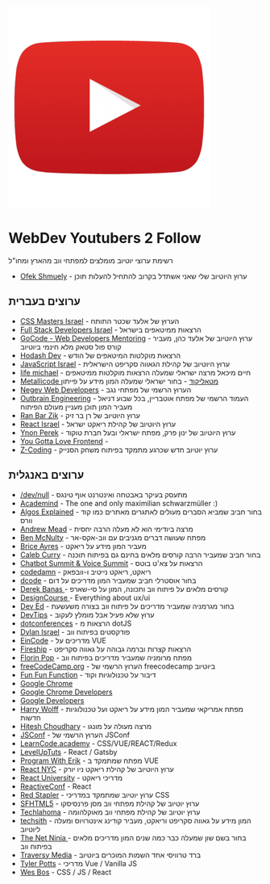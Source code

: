 ![Yotubers 2 Follow](https://raw.githubusercontent.com/ofekshmuely/WebDev_Youtubers_2_Follow/master/youtube.png)
# WebDev Youtubers 2 Follow

רשימת ערוצי יוטיוב מומלצים למפתחי ווב מהארץ ומחו"ל
* [Ofek Shmuely](https://www.youtube.com/channel/UCwNaFzCI9CpR0SObQe-dILg/videos) - ערוץ היוטיוב שלי שאני אשתדל בקרוב להתחיל להעלות תוכן

## ערוצים בעברית

* [CSS Masters Israel](https://www.youtube.com/channel/UCTJv3MtKko-T3gDGn5XFyPA/videos) - הערוץ של אלעד שכטר התותח
* [Full Stack Developers Israel](https://www.youtube.com/channel/UCV7lV9Lq2sc7t0QEKS4xH7A/videos) - הרצאות ממיטאפים בישראל
* [GoCode - Web Developers Mentoring](https://www.youtube.com/channel/UCIld0affiSkmp-KkEit3S_w/videos) - ערוץ היוטיוב של אלעד כהן, מעביר קורס פול סטאק מלא חינמי ביוטיוב
* [Hodash Dev](https://www.youtube.com/channel/UCRxPTwnAxtowaaHLwtjcKOQ/videos) - הרצאות מוקלטות המיטאפים של הודש 
* [JavaScript Israel](https://www.youtube.com/channel/UCyUEQd6gp05bO9FfMP4pz2g/videos) - ערוץ היוטיוב של קהילת הגאווה סקריפט הישראלית
* [life michael](https://www.youtube.com/channel/UCEE7YrcJBl-sOxRsqJ99rfQ/videos) - חיים מיכאל מרצה ישראלי שמעלה הרצאות מוקלטות ממיטאפים
* [Metallicode מטאליקוד](https://www.youtube.com/channel/UCgF28qGPeu_Tdfq0vTIMW8w/videos) - בחור ישראלי שמעלה המון מידע על פייתון
* [Negev Web Developers](https://www.youtube.com/channel/UCeb23koM86s-w9534jdRxIQ/videos) - הערוץ הרשמי של מפתחי נגב
* [Outbrain Engineering](https://www.youtube.com/channel/UCJLORR2uJglrKm-JlKV-rJA/videos) - העמוד הרשמי של מפתח אוטבריין, בכל שבוע דניאל מעביר המון תוכן מעניין מעולם הפיתוח
* [Ran Bar Zik](https://www.youtube.com/channel/UCxPN-JU3DsKwDgn5sTetNUQ/videos) - ערוץ היוטיוב של רן בר זיק
* [React Israel](https://www.youtube.com/channel/UC7AkWgJFP_hBoU0M7_n0prQ/videos) - ערוץ היוטיוב של קהילת ריאקט ישראל
* [Ynon Perek](youtube.com/channel/UCMgmeSgiQrVkYdJwl2aNe7Q/videos) - ערוץ היוטיוב של ינון פרק, מפתח ישראלי ובעל חברת טוקוד
* [You Gotta Love Frontend](https://www.youtube.com/channel/UCU-fOxx_kT5OARG0KiksiCA/videos) -
* [Z-Coding](https://www.youtube.com/channel/UCGiZAn_r1mg4W9F4NkiszKQ/videos) - ערוץ יוטיוב חדש שכרגע מתמקד בפיתוח משחק הסנייק



## ערוצים באנגלית

* [/dev/null](https://www.youtube.com/channel/UCGISJ8ZHkmIv1CaoHovK-Xw/videos) - מתעסק בעיקר באבטחה ואינטרנט אוף טינגס
* [Academind](https://www.youtube.com/channel/UCSJbGtTlrDami-tDGPUV9-w/videos) - The one and only maximilian schwarzmüller :)
* [Algos Explained](https://www.youtube.com/channel/UCwsRKWt23kxOL1Fb73i0uUg/videos) - בחור חביב שמביא הסברים מעולים לאתגרים מאתרים כמו קוד וורס
* [Andrew Mead](https://www.youtube.com/channel/UCScXYvmDD7hyFVX6X5ZwE_Q/videos) - מרצה ביודימי הוא לא מעלה הרבה יחסית
* [Ben McNulty](https://www.youtube.com/channel/UC983OH5xI8R6Oy6HX2kBYTg/videos) - מפתח שעושה דברים מגניבים עם ווב-אקס-אר
* [Brice Ayres](https://www.youtube.com/channel/UC9nBRXEi-gthsZf8BBhp_Jw/videos) - מעביר המון מידע על ריאקט
* [Caleb Curry](https://www.youtube.com/channel/UCZUyPT9DkJWmS_DzdOi7RIA/videos) - בחור חביב שמעביר הרבה קורסים מלאים בחינם גם בפיתוח תוכנה
* [Chatbot Summit & Voice Summit](https://www.youtube.com/channel/UCipaXCYFu2eqeMjimBdIaPQ/videos) - הרצאות על צא'ט בוטס
* [codedamn](https://www.youtube.com/channel/UCJUmE61LxhbhudzUugHL2wQ/videos) - ריאקט, ריאקט נייטיב ו-וובפאק
* [dcode](https://www.youtube.com/channel/UCjX0FtIZBBVD3YoCcxnDC4g/videos) - בחור אוסטרלי חביב שמעביר המון מדריכים על דום 
* [Derek Banas ](https://www.youtube.com/user/derekbanas/videos) - קורסים מלאים על פיתוח ווב ותכונה, המון על סי-שארפ
* [DesignCourse ](https://www.youtube.com/channel/UCVyRiMvfUNMA1UPlDPzG5Ow/videos) - Everything about ux/ui
* [Dev Ed](https://www.youtube.com/channel/UClb90NQQcskPUGDIXsQEz5Q/videos) - בחור מגרמניה שמעביר מדריכים על פיתוח ווב בצורה משעשעת
* [DevTips](https://www.youtube.com/channel/UCyIe-61Y8C4_o-zZCtO4ETQ/videos) - ערוץ שלא פעיל אבל מומלץ לעקוב
* [dotconferences](https://www.youtube.com/channel/UCSRhwaM00ay0fasnsw6EXKA/videos) - הרצאות מ dotJS
* [Dylan Israel](https://www.youtube.com/channel/UC5Wi_NYysX-LfcqT3Hq9Faw/videos) - פודקסטים בפיתוח ווב
* [EinCode](https://www.youtube.com/channel/UCBA_4Q-Gk4bJxRrtpfdvTzw/videos) - מדריכים על VUE
* [Fireship](https://www.youtube.com/channel/UCsBjURrPoezykLs9EqgamOA/videos) - הרצאות קצרות וברמה גבוהה על גאווה סקריפט
* [Florin Pop](https://www.youtube.com/channel/UCeU-1X402kT-JlLdAitxSMA/videos) - מפתח מרומניה שמעביר מדריכים בפיתוח ווב
* [freeCodeCamp.org](https://www.youtube.com/channel/UC8butISFwT-Wl7EV0hUK0BQ/videos) - הערוץ הרשמי של freecodecamp ביוטיוב
* [Fun Fun Function](https://www.youtube.com/channel/UCO1cgjhGzsSYb1rsB4bFe4Q/videos) - דיבור על טכנולוגיות וקוד
* [Google Chrome](https://www.youtube.com/channel/UCL8ZULXASCc1I_oaOT0NaOQ/videos) 
* [Google Chrome Developers ](https://www.youtube.com/channel/UCnUYZLuoy1rq1aVMwx4aTzw/videos) 
* [Google Developers](https://www.youtube.com/channel/UC_x5XG1OV2P6uZZ5FSM9Ttw/videos) 
* [Harry Wolff](https://www.youtube.com/channel/UCgdeMp2ZBnovi12THmLc47g/videos) - מפתח אמריקאי שמעביר המון מידע על ריאקט ועל טכנולוגיות חדשות
* [Hitesh Choudhary](https://www.youtube.com/channel/UCXgGY0wkgOzynnHvSEVmE3A/videos) - מרצה מעולה על מונגו
* [JSConf](https://www.youtube.com/channel/UCzoVCacndDCfGDf41P-z0iA/videos) - הערוץ הרשמי של JSConf
* [LearnCode.academy](https://www.youtube.com/channel/UCVTlvUkGslCV_h-nSAId8Sw/videos) - CSS/VUE/REACT/Redux
* [LevelUpTuts](https://www.youtube.com/channel/UCyU5wkjgQYGRB0hIHMwm2Sg/videos) - React / Gatsby
* [Program With Erik](https://www.youtube.com/channel/UCshZ3rdoCLjDYuTR_RBubzw/videos) - מפתח שמתמקד ב VUE
* [React NYC](https://www.youtube.com/channel/UC87H0RRqawG6I7oWAf9i48g/videos) - ערוץ היוטיוב של קהילת ריאקט ניו יורק
* [React University](https://www.youtube.com/channel/UCx4a8EMmXx-6RuJlyAKASoQ/videos) - מדריכי ריאקט
* [ReactiveConf](https://www.youtube.com/channel/UCBHdUnixTWymmXBIw12Y8Qg/videos) - React
* [Red Stapler](https://www.youtube.com/channel/UCRthRrv06q1iOl86-tTKJhg/videos) - ערוץ יוטיוב שמתמקד במדריכי CSS 
* [SFHTML5](https://www.youtube.com/channel/UCyupHmJVuUGpCMzemHYnUqQ/videos) - ערוץ יוטיוב של קהילת מפתחי ווב מסן פרנסיסקו
* [Techlahoma](https://www.youtube.com/channel/UCnLf0pfqIpSfKuPZ0e9iiNQ/videos) - ערוץ יוטיוב של קהילת מפתחי ווב מאוקלהומה 
* [techsith](https://www.youtube.com/channel/UCbGZKLIHpox2l0whz6_RYyg/videos) - המון מידע על גאווה סקריפט וריאקט, מעביר קודינג אינטרויוס ומעלה ליוטיוב
* [The Net Ninja ](https://www.youtube.com/channel/UCW5YeuERMmlnqo4oq8vwUpg/videos) - בחור בשם שון שמעלה כבר כמה שנים המון מדריכים מלאים בפיתוח ווב
* [Traversy Media](https://www.youtube.com/channel/UC29ju8bIPH5as8OGnQzwJyA/videos) - ברד טרוויסי אחד השמות המוכרים ביוטיוב
* [Tyler Potts](https://www.youtube.com/channel/UCBBGM84ZOs7z5jpTQAaZ_Hg/videos) - מדריכי Vue / Vanilla JS
* [Wes Bos](https://www.youtube.com/channel/UCoebwHSTvwalADTJhps0emA/videos) - CSS / JS / React














